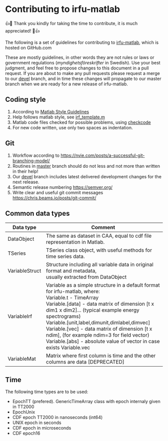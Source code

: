# Contributing to irfu-matlab

:+1::tada: Thank you kindly for taking the time to contribute, it is much appreciated! :tada::+1:


The following is a set of guidelines for contributing to [irfu-matlab](https://github.com/irfu/irfu-matlab/), which is hosted on GitHub.com

These are mostly guidelines, in other words they are not rules or laws or government regulations (*myndighetsföreskrifter* in Swedish). Use your best judgment, and feel free to propose changes to this document in a pull request.
If you are about to make any pull requests please request a merge to our [devel](https://github.com/irfu/irfu-matlab/tree/devel) branch, and in time these changes will propagate to our master branch when we are ready for a new release of irfu-matlab.


Coding style
------------
1. According to [Matlab Style Guidelines](https://www.datatool.com/prod02.htm "MATLAB Programming Style Guidelines")
2. Help follows matlab style, see [irf_template.m](https://github.com/irfu/irfu-matlab/blob/master/irf/irf_template.m)
3. Matlab code files checked for possible problems, using [checkcode](https://www.mathworks.com/help/matlab/ref/checkcode.html)
4. For new code written, use only two spaces as indentation.

Git
---
1. Workflow according to https://nvie.com/posts/a-successful-git-branching-model/
2. Routines in [master](https://github.com/irfu/irfu-matlab/tree/master) branch should do not less and not more than written in their help!
3. Our [devel](https://github.com/irfu/irfu-matlab/tree/devel) branch includes latest delivered development changes for the next release.
4. Semantic release numbering https://semver.org/
5. Write clear and useful git commit messages https://chris.beams.io/posts/git-commit/

Common data types
-----------------
| Data type      | Comment  |
| -------------- | -------- |
| DataObject     | The same as dataset in CAA, equal to cdf file representation in Matlab. |
| TSeries        | TSeries class object, with useful methods for time series data. |
| VariableStruct | Structure including all variable data in original format and metadata, <br> usually extracted from DataObject |
| VariableIrf    | Variable as a simple structure in a default format for irfu-matlab, where: <br> Variable.t - TimeArray <br> Variable.[data] - data matrix of dimension [t x dim1 x dim2]... (typical example energy spectrograms) <br> Variable.[unit,label,dimunit,dimlabel,dimvec] <br> Variable.[vec] - data matrix of dimension [t x ndim], (for example ndim=3 for field vector) <br> Variable.[abs] - absolute value of vector in case exists Variable.vec |
| VariableMat    | Matrix where first column is time and the other columns are data [DEPRECATED] |


Time
----
The following time types are to be used:
* EpochTT (prefered). GenericTimeArray class with epoch internaly given in TT2000
* EpochUnix
* CDF epoch TT2000 in nanoseconds (int64)
* UNIX epoch in seconds
* CDF epoch in microseconds
* CDF epoch16
